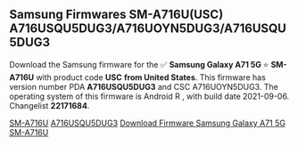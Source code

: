 <h2>Samsung Firmwares SM-A716U(USC) A716USQU5DUG3/A716UOYN5DUG3/A716USQU5DUG3</h2>
Download the Samsung firmware for the ✅ <strong>Samsung Galaxy A71 5G </strong> ⭐ <strong>SM-A716U</strong> with product code <strong>USC</strong> <strong> from United States</strong>. This firmware has version number PDA <strong>A716USQU5DUG3</strong> and CSC A716UOYN5DUG3. The operating system of this firmware is Android R , with build date 2021-09-06. Changelist <strong>22171684</strong>.


[SM-A716U](https://samfirm.shop/samsung/model/SM-A716U)
[A716USQU5DUG3](https://samfirm.shop/samsung/pda/A716USQU5DUG3)
[Download Firmware Samsung Galaxy A71 5G SM-A716U](https://samfirm.shop/samsung/firmware/453598)
